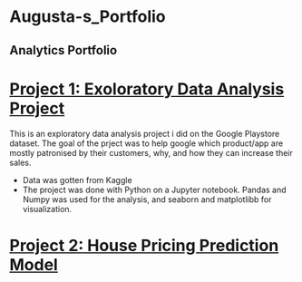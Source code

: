 # Augusta-s_Portfolio
## Analytics Portfolio

# 	[Project 1: Exoloratory Data Analysis Project](https://github.com/AugustNnebuo/EDA-on-Google-Playstore-Dataset-)

This is an exploratory data analysis project i did on the Google Playstore dataset. The goal of the prject was to help google which product/app are mostly patronised by their customers, why, and how they can increase their sales.

* Data was gotten from Kaggle
* The project was done with Python on a Jupyter notebook. Pandas and Numpy was used for the analysis, and seaborn and matplotlibb for visualization.


# 	[Project 2: House Pricing Prediction Model](https://github.com/AugustNnebuo/EDA-on-Google-Playstore-Dataset-)
